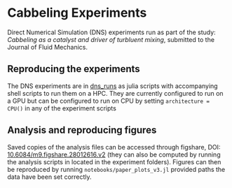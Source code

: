 # Cabbeling Experiments

Direct Numerical Simulation (DNS) experiments run as part of the study: *Cabbeling as a catalyst and driver of turbluent mixing*, submitted to the Journal of Fluid Mechanics.

## Reproducing the experiments

The DNS experiments are in [dns_runs](https://github.com/jbisits/CabbelingExperiments/tree/main/dns_runs) as julia scripts
with accompanying shell scripts to run them on a HPC.
They are currently configured to run on a GPU but can be configured to run on CPU by setting `architecture = CPU()` in any of the experiment scripts

## Analysis and reproducing figures

Saved copies of the analysis files can be accessed through figshare, DOI: [10.6084/m9.figshare.28012616.v2](https://doi.org/10.6084/m9.figshare.28012616.v2) (they can also be computed by running the analysis scripts in located in the experiment folders).
Figures can then be reproduced by running `notebooks/paper_plots_v3.jl` provided paths the data have been set correctly.
